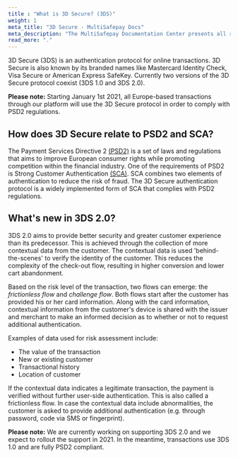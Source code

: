 ```yaml
---
title : "What is 3D Secure? (3DS)"
weight: 1
meta_title: "3D Secure - MultiSafepay Docs"
meta_description: "The MultiSafepay Documentation Center presents all relevant information about our Plugins and API. You can also find support pages for Payment Methods, Tools and General Questions as well as the contact details of our Support and Integration Teams."
read_more: "."
---
```


3D Secure (3DS) is an authentication protocol for online transactions. 3D Secure is also known by its branded names like Mastercard Identity Check, Visa Secure or American Express SafeKey. Currently two versions of the 3D Secure protocol coexist (3DS 1.0 and 3DS 2.0).

**Please note:** Starting January 1st 2021, all Europe-based transactions through our platform will use the 3D Secure protocol in order to comply with PSD2 regulations.

## How does 3D Secure relate to PSD2 and SCA?

The Payment Services Directive 2 [(PSD2)](/faq/payment-regulations/payment-service-directive-2/) is a set of laws and regulations that aims to improve European consumer rights while promoting competition within the financial industry. One of the requirements of PSD2 is Strong Customer Authentication [(SCA)](/faq/payment-regulations/strong-customer-authentication/). SCA combines two elements of authentication to reduce the risk of fraud. The 3D Secure authentication protocol is a widely implemented form of SCA that complies with PSD2 regulations.

## What's new in 3DS 2.0?

3DS 2.0 aims to provide better security and greater customer experience than its predecessor. This is achieved through the collection of more contextual data from the customer. The contextual data is used 'behind-the-scenes' to verify the identity of the customer. This reduces the complexity of the check-out flow, resulting in higher conversion and lower cart abandonment.

Based on the risk level of the transaction, two flows can emerge: the *frictionless flow* and *challenge flow*. Both flows start after the customer has provided his or her card information. Along with the card information, contextual information from the customer's device is shared with the issuer and merchant to make an informed decision as to whether or not to request additional authentication. 

Examples of data used for risk assessment include:
* The value of the transaction
* New or existing customer
* Transactional history
* Location of customer

If the contextual data indicates a legitimate transaction, the payment is verified without further user-side authentication. This is also called a frictionless flow. In case the contextual data include abnormalities, the customer is asked to provide additional authentication (e.g. through password, code via SMS or fingerprint).

**Please note:** We are currently working on supporting 3DS 2.0 and we expect to rollout the support in 2021. In the meantime, transactions use 3DS 1.0 and are fully PSD2 compliant.